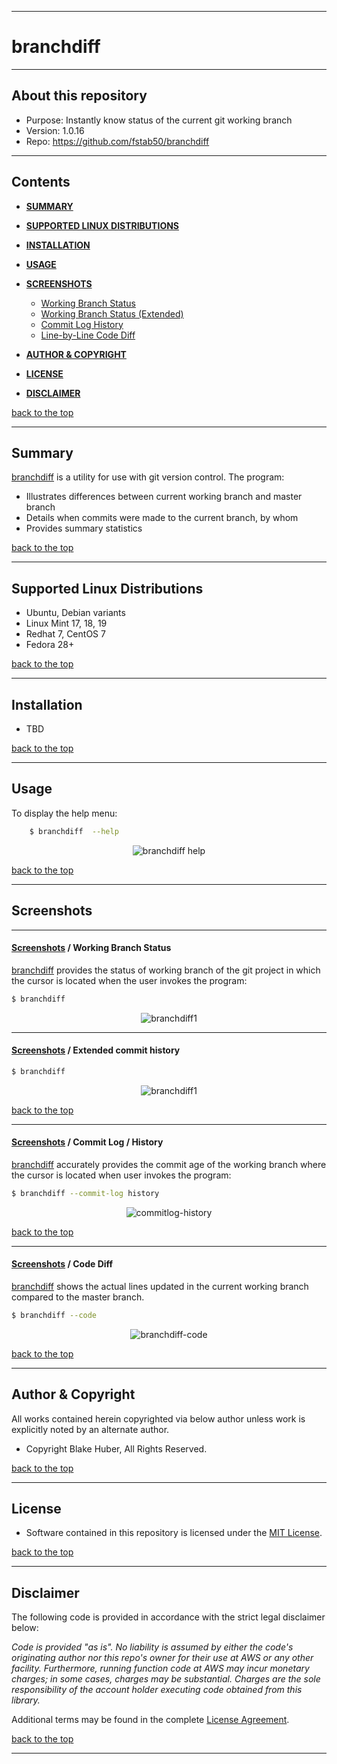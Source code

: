 <a name="top"></a>
* * *
# branchdiff
* * *

## About this repository

* Purpose: 		Instantly know status of the current git working branch
* Version:	     1.0.16
* Repo: 		https://github.com/fstab50/branchdiff


* * *
## Contents

* [**SUMMARY**](#summary)

* [**SUPPORTED LINUX DISTRIBUTIONS**](#supported-linux-distributions)

* [**INSTALLATION**](#installation)

* [**USAGE**](#usage)

* [**SCREENSHOTS**](#screenshots)
    * [Working Branch Status](#screenshots)
    * [Working Branch Status (Extended)](#screenshots1)
    * [Commit Log History](#screenshots2)
    * [Line-by-Line Code Diff](#screenshots3)

* [**AUTHOR & COPYRIGHT**](#author-copyright)

* [**LICENSE**](#license)

* [**DISCLAIMER**](#disclaimer)

[back to the top](#top)

* * *
## Summary

[branchdiff](https://github.com/fstab50/branchdiff) is a utility for use with git version control.  The program:

* Illustrates differences between current working branch and master branch
* Details when commits were made to the current branch, by whom
* Provides summary statistics

[back to the top](#top)

* * *
## Supported Linux Distributions

* Ubuntu,  Debian variants
* Linux Mint 17, 18, 19
* Redhat 7, CentOS 7
* Fedora 28+

[back to the top](#top)

* * *
## Installation

* TBD

[back to the top](#top)

* * *
## Usage

To display the help menu:

```bash
    $ branchdiff  --help
```

<p align="center">
  <img src="https://raw.githubusercontent.com/fstab50/branchdiff/master/assets/help-menu.png" alt="branchdiff help"/>
</p>


[back to the top](#top)

* * *
## Screenshots
* * *
<a name="screenshots0"></a>
#### [Screenshots](#screenshots) / Working Branch Status

[branchdiff](https://github.com/fstab50/branchdiff) provides the status of working branch of the git project in which the cursor is located when the user invokes the program:


```bash
$ branchdiff
```

<p align="center">
  <img src="https://raw.githubusercontent.com/fstab50/branchdiff/master/assets/branchdiff1.png" alt="branchdiff1"/>
</p>

* * *
<a name="screenshots1"></a>
#### [Screenshots](#screenshots) / Extended commit history

```bash
$ branchdiff
```
<p align="center">
  <img src="https://raw.githubusercontent.com/fstab50/branchdiff/master/assets/branchdiff2.png" alt="branchdiff1"/>
</p>

[back to the top](#top)

* * *
<a name="screenshots2"></a>
#### [Screenshots](#screenshots) / Commit Log / History

[branchdiff](https://github.com/fstab50/branchdiff) accurately provides the commit age of the working branch where the cursor is located when user invokes the program:

```bash
$ branchdiff --commit-log history
```

<p align="center">
  <img src="https://raw.githubusercontent.com/fstab50/branchdiff/master/assets/commitlog-history.png" alt="commitlog-history"/>
</p>

[back to the top](#top)

* * *
<a name="screenshots3"></a>
#### [Screenshots](#screenshots) / Code Diff

[branchdiff](https://github.com/fstab50/branchdiff) shows the actual lines updated in the current working branch compared to the master branch.

```bash
$ branchdiff --code
```

<p align="center">
  <img src="https://raw.githubusercontent.com/fstab50/branchdiff/master/assets/branchdiff-code.png" alt="branchdiff-code"/>
</p>

[back to the top](#top)

* * *
## Author & Copyright

All works contained herein copyrighted via below author unless work is explicitly noted by an alternate author.

* Copyright Blake Huber, All Rights Reserved.

[back to the top](#top)

* * *

## License

* Software contained in this repository is licensed under the [MIT License](https://opensource.org/licenses/MIT).

[back to the top](#top)

* * *

## Disclaimer

The following code is provided in accordance with the strict legal disclaimer below:

*Code is provided "as is". No liability is assumed by either the code's originating author nor this repo's owner for their use at AWS or any other facility. Furthermore, running function code at AWS may incur monetary charges; in some cases, charges may be substantial. Charges are the sole responsibility of the account holder executing code obtained from this library.*

Additional terms may be found in the complete [License Agreement](https://github.com/fstab50/branchdiff/blob/master/LICENSE).

[back to the top](#top)

* * *
